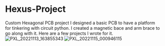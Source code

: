 # Hexus-Project
Custom Hexagonal PCB project
I designed a basic PCB to have a platform for tinkering with circuit python. 
I created a magnetic bace and arm brace to go along with it. 
Here are a few projects I wrote for it.
![PXL_20221113_163855343](https://user-images.githubusercontent.com/38119453/202826243-c9fb426f-66fc-4a42-8428-61f83ff3c27b.jpg)
![PXL_20221115_000946115](https://user-images.githubusercontent.com/38119453/202826254-683581f2-b5f2-4419-9ec1-1b838dc827b6.jpg)
